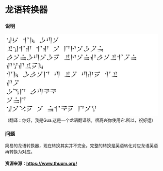 # 龙语转换器
### 说明
![avatar](./image/des.png)
（翻译：你好，我是Gua.这是一个龙语翻译器，很高兴你使用它.所以，祝好运）
### 问题
简易的龙语转换器，现在转换其实并不完全，完整的转换是英语转化对应龙语英语再转换为对应。
#### 资源来源：https://www.thuum.org/